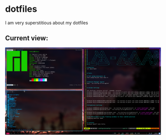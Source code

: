 # dotfiles

I am very superstitious about my dotfiles

## Current view:

![](/misc/fullscreen/SS_1.png)